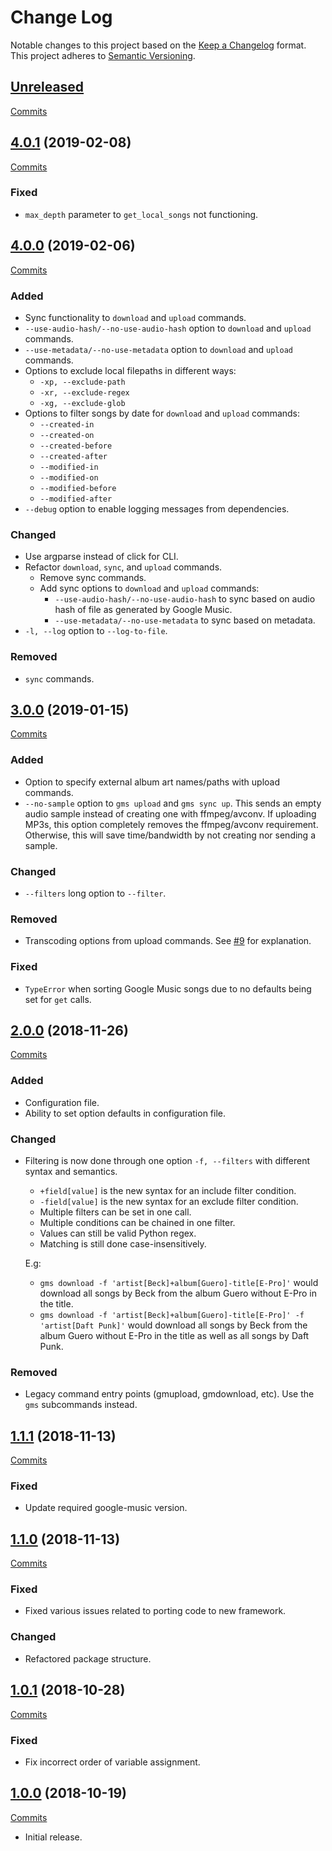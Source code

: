 # Change Log

Notable changes to this project based on the [Keep a Changelog](https://keepachangelog.com) format.
This project adheres to [Semantic Versioning](https://semver.org).


## [Unreleased](https://github.com/thebigmunch/google-music-scripts/tree/master)

[Commits](https://github.com/thebigmunch/google-music-scripts/compare/4.0.1...master)


## [4.0.1](https://github.com/thebigmunch/google-music-scripts/releases/tag/4.0.1) (2019-02-08)

[Commits](https://github.com/thebigmunch/google-music-scripts/compare/4.0.0...4.0.1)

### Fixed

* ``max_depth`` parameter to ``get_local_songs`` not functioning.


## [4.0.0](https://github.com/thebigmunch/google-music-scripts/releases/tag/4.0.0) (2019-02-06)

[Commits](https://github.com/thebigmunch/google-music-scripts/compare/3.0.0...4.0.0)

### Added

* Sync functionality to ``download`` and ``upload`` commands.
* ``--use-audio-hash/--no-use-audio-hash`` option to
  ``download`` and ``upload`` commands.
* ``--use-metadata/--no-use-metadata`` option to
  ``download`` and ``upload`` commands.
* Options to exclude local filepaths in different ways:
  * ``-xp, --exclude-path``
  * ``-xr, --exclude-regex``
  * ``-xg, --exclude-glob``
* Options to filter songs by date for ``download`` and ``upload`` commands:
  * ``--created-in``
  * ``--created-on``
  * ``--created-before``
  * ``--created-after``
  * ``--modified-in``
  * ``--modified-on``
  * ``--modified-before``
  * ``--modified-after``
* ``--debug`` option to enable logging messages from dependencies.

### Changed

* Use argparse instead of click for CLI.
* Refactor ``download``, ``sync``, and ``upload`` commands.
  * Remove sync commands.
  * Add sync options to ``download`` and ``upload`` commands:
    * ``--use-audio-hash/--no-use-audio-hash`` to sync based on
	  audio hash of file as generated by Google Music.
	* ``--use-metadata/--no-use-metadata`` to sync based on metadata.
* ``-l, --log`` option to ``--log-to-file``.

### Removed

* ``sync`` commands.


## [3.0.0](https://github.com/thebigmunch/google-music-scripts/releases/tag/3.0.0) (2019-01-15)

[Commits](https://github.com/thebigmunch/google-music-scripts/compare/2.0.0...3.0.0)

### Added

* Option to specify external album art names/paths with upload commands.
* ``--no-sample`` option to ``gms upload`` and ``gms sync up``.
  This sends an empty audio sample instead of creating one with ffmpeg/avconv.
  If uploading MP3s, this option completely removes the ffmpeg/avconv requirement.
  Otherwise, this will save time/bandwidth by not creating nor sending a sample.

### Changed

* ``--filters`` long option to ``--filter``.

### Removed

* Transcoding options from upload commands.
  See [#9](https://github.com/thebigmunch/google-music-scripts/issues/9)
  for explanation.

### Fixed

* ``TypeError`` when sorting Google Music songs due to no defaults
  being set for ``get`` calls.


## [2.0.0](https://github.com/thebigmunch/google-music-scripts/releases/tag/2.0.0) (2018-11-26)

[Commits](https://github.com/thebigmunch/google-music-scripts/compare/1.1.1...2.0.0)

### Added

* Configuration file.
* Ability to set option defaults in configuration file.

### Changed

* Filtering is now done through one option ``-f, --filters`` with different syntax and semantics.
	* ``+field[value]`` is the new syntax for an include filter condition.
	* ``-field[value]`` is the new syntax for an exclude filter condition.
	* Multiple filters can be set in one call. 
	* Multiple conditions can be chained in one filter.
	* Values can still be valid Python regex.
	* Matching is still done case-insensitively.

  E.g:
	* ``gms download -f 'artist[Beck]+album[Guero]-title[E-Pro]'``
	  would download all songs by Beck from the album Guero without E-Pro in the title.
	* ``gms download -f 'artist[Beck]+album[Guero]-title[E-Pro]' -f 'artist[Daft Punk]'``
	  would download all songs by Beck from the album Guero without E-Pro in the title
	  as well as all songs by Daft Punk.

### Removed

* Legacy command entry points (gmupload, gmdownload, etc).
  Use the ``gms`` subcommands instead.


## [1.1.1](https://github.com/thebigmunch/google-music-scripts/releases/tag/1.1.1) (2018-11-13)

[Commits](https://github.com/thebigmunch/google-music-scripts/compare/1.1.0...1.1.1)

### Fixed

* Update required google-music version.


## [1.1.0](https://github.com/thebigmunch/google-music-scripts/releases/tag/1.1.0) (2018-11-13)

[Commits](https://github.com/thebigmunch/google-music-scripts/compare/1.0.1...1.1.0)

### Fixed

* Fixed various issues related to porting code to new framework.

### Changed

* Refactored package structure.


## [1.0.1](https://github.com/thebigmunch/google-music-scripts/releases/tag/1.0.1) (2018-10-28)

[Commits](https://github.com/thebigmunch/google-music-scripts/compare/1.0.0...1.0.1)

### Fixed

* Fix incorrect order of variable assignment.


## [1.0.0](https://github.com/thebigmunch/google-music-scripts/releases/tag/1.0.0) (2018-10-19)

[Commits](https://github.com/thebigmunch/google-music-scripts/commit/e14718c875434922b451d0598da021c6617afdb0)

* Initial release.
